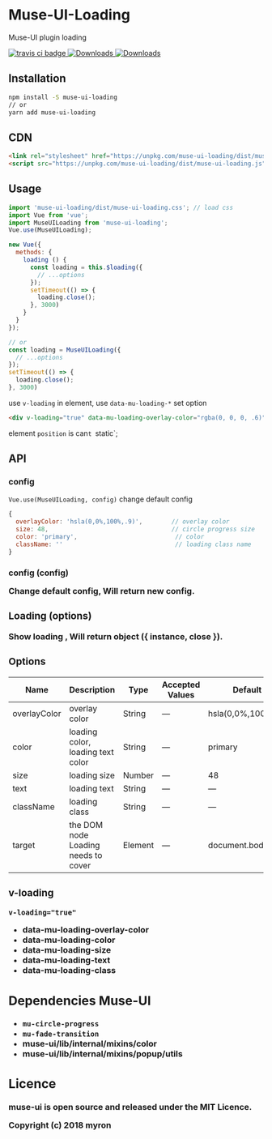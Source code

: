 # Muse-UI-Loading

Muse-UI plugin loading

<a href="https://travis-ci.org/museui/muse-ui-loading">
  <img src="https://img.shields.io/travis/museui/muse-ui-loading.svg" alt="travis ci badge">
</a>
<a href="https://www.npmjs.org/package/muse-ui-loading">
  <img src="https://img.shields.io/npm/v/muse-ui-loading.svg" alt="Downloads">
</a>
<a href="https://npmjs.org/package/muse-ui-loading">
  <img src="https://img.shields.io/npm/dm/muse-ui-loading.svg" alt="Downloads">
</a>

## Installation

```bash
npm install -S muse-ui-loading
// or
yarn add muse-ui-loading
```

## CDN

```html
<link rel="stylesheet" href="https://unpkg.com/muse-ui-loading/dist/muse-ui-loading.all.css"/>
<script src="https://unpkg.com/muse-ui-loading/dist/muse-ui-loading.js"></script>
```

## Usage

```javascript
import 'muse-ui-loading/dist/muse-ui-loading.css'; // load css
import Vue from 'vue';
import MuseUILoading from 'muse-ui-loading';
Vue.use(MuseUILoading);

new Vue({
  methods: {
    loading () {
      const loading = this.$loading({
        // ...options
      });
      setTimeout(() => {
        loading.close();
      }, 3000)
    }
  }
});

// or
const loading = MuseUILoading({
  // ...options
});
setTimeout(() => {
  loading.close();
}, 3000)
```

use `v-loading` in element, use `data-mu-loading-*` set option

```html
<div v-loading="true" data-mu-loading-overlay-color="rgba(0, 0, 0, .6)" style="position: relative; width: 500px; height: 400px;"></div>
```

element `position` is can`t `static`;

## API

### config

`Vue.use(MuseUILoading, config)` change default config

```javascript
{
  overlayColor: 'hsla(0,0%,100%,.9)',        // overlay color
  size: 48,                                  // circle progress size
  color: 'primary',                           // color
  className: ''                               // loading class name
}
```

### config (config<Object>)

Change default config, Will return new config.

### Loading (options)

Show loading , Will return object ({ instance, close }).

### Options

| Name | Description | Type | Accepted Values | Default |
|------|-------------|------|-----------------|---------|
| overlayColor | overlay color | String | — | hsla(0,0%,100%,.9) |
| color | loading color, loading text color | String | — | primary |
| size | loading size | Number | — | 48 |
| text | loading text | String | — | — |
| className | loading class | String | — | — |
| target | the DOM node Loading needs to cover | Element | — | document.body |

### v-loading

`v-loading="true"`

* data-mu-loading-overlay-color
* data-mu-loading-color
* data-mu-loading-size
* data-mu-loading-text
* data-mu-loading-class


## Dependencies Muse-UI

* `mu-circle-progress`
* `mu-fade-transition`
* muse-ui/lib/internal/mixins/color
* muse-ui/lib/internal/mixins/popup/utils

## Licence

muse-ui is open source and released under the MIT Licence.

Copyright (c) 2018 myron
